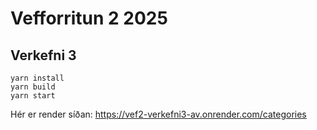 # Vefforritun 2 2025

## Verkefni 3

```
yarn install
yarn build
yarn start
```

Hér er render síðan: https://vef2-verkefni3-av.onrender.com/categories
